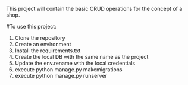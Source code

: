 This project will contain the basic CRUD operations for the concept of a shop. 

#To use this project:
1. Clone the repository
2. Create an environment
3. Install the requirements.txt
4. Create the local DB with the same name as the project
5. Update the env.rename with the local credentials
6. execute python manage.py makemigrations
7. execute python manage.py runserver

